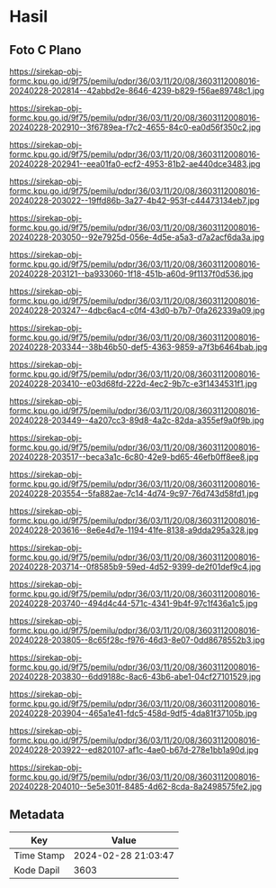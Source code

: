 # Hasil

## Foto C Plano

https://sirekap-obj-formc.kpu.go.id/9f75/pemilu/pdpr/36/03/11/20/08/3603112008016-20240228-202814--42abbd2e-8646-4239-b829-f56ae89748c1.jpg

https://sirekap-obj-formc.kpu.go.id/9f75/pemilu/pdpr/36/03/11/20/08/3603112008016-20240228-202910--3f6789ea-f7c2-4655-84c0-ea0d56f350c2.jpg

https://sirekap-obj-formc.kpu.go.id/9f75/pemilu/pdpr/36/03/11/20/08/3603112008016-20240228-202941--eea01fa0-ecf2-4953-81b2-ae440dce3483.jpg

https://sirekap-obj-formc.kpu.go.id/9f75/pemilu/pdpr/36/03/11/20/08/3603112008016-20240228-203022--19ffd86b-3a27-4b42-953f-c44473134eb7.jpg

https://sirekap-obj-formc.kpu.go.id/9f75/pemilu/pdpr/36/03/11/20/08/3603112008016-20240228-203050--92e7925d-056e-4d5e-a5a3-d7a2acf6da3a.jpg

https://sirekap-obj-formc.kpu.go.id/9f75/pemilu/pdpr/36/03/11/20/08/3603112008016-20240228-203121--ba933060-1f18-451b-a60d-9f1137f0d536.jpg

https://sirekap-obj-formc.kpu.go.id/9f75/pemilu/pdpr/36/03/11/20/08/3603112008016-20240228-203247--4dbc6ac4-c0f4-43d0-b7b7-0fa262339a09.jpg

https://sirekap-obj-formc.kpu.go.id/9f75/pemilu/pdpr/36/03/11/20/08/3603112008016-20240228-203344--38b46b50-def5-4363-9859-a7f3b6464bab.jpg

https://sirekap-obj-formc.kpu.go.id/9f75/pemilu/pdpr/36/03/11/20/08/3603112008016-20240228-203410--e03d68fd-222d-4ec2-9b7c-e3f1434531f1.jpg

https://sirekap-obj-formc.kpu.go.id/9f75/pemilu/pdpr/36/03/11/20/08/3603112008016-20240228-203449--4a207cc3-89d8-4a2c-82da-a355ef9a0f9b.jpg

https://sirekap-obj-formc.kpu.go.id/9f75/pemilu/pdpr/36/03/11/20/08/3603112008016-20240228-203517--beca3a1c-6c80-42e9-bd65-46efb0ff8ee8.jpg

https://sirekap-obj-formc.kpu.go.id/9f75/pemilu/pdpr/36/03/11/20/08/3603112008016-20240228-203554--5fa882ae-7c14-4d74-9c97-76d743d58fd1.jpg

https://sirekap-obj-formc.kpu.go.id/9f75/pemilu/pdpr/36/03/11/20/08/3603112008016-20240228-203616--8e6e4d7e-1194-41fe-8138-a9dda295a328.jpg

https://sirekap-obj-formc.kpu.go.id/9f75/pemilu/pdpr/36/03/11/20/08/3603112008016-20240228-203714--0f8585b9-59ed-4d52-9399-de2f01def9c4.jpg

https://sirekap-obj-formc.kpu.go.id/9f75/pemilu/pdpr/36/03/11/20/08/3603112008016-20240228-203740--494d4c44-571c-4341-9b4f-97c1f436a1c5.jpg

https://sirekap-obj-formc.kpu.go.id/9f75/pemilu/pdpr/36/03/11/20/08/3603112008016-20240228-203805--8c65f28c-f976-46d3-8e07-0dd8678552b3.jpg

https://sirekap-obj-formc.kpu.go.id/9f75/pemilu/pdpr/36/03/11/20/08/3603112008016-20240228-203830--6dd9188c-8ac6-43b6-abe1-04cf27101529.jpg

https://sirekap-obj-formc.kpu.go.id/9f75/pemilu/pdpr/36/03/11/20/08/3603112008016-20240228-203904--465a1e41-fdc5-458d-9df5-4da81f37105b.jpg

https://sirekap-obj-formc.kpu.go.id/9f75/pemilu/pdpr/36/03/11/20/08/3603112008016-20240228-203922--ed820107-af1c-4ae0-b67d-278e1bb1a90d.jpg

https://sirekap-obj-formc.kpu.go.id/9f75/pemilu/pdpr/36/03/11/20/08/3603112008016-20240228-204010--5e5e301f-8485-4d62-8cda-8a2498575fe2.jpg


## Metadata

| Key        | Value               |
| ---------- | ------------------- |
| Time Stamp | 2024-02-28 21:03:47 |
| Kode Dapil | 3603                |



